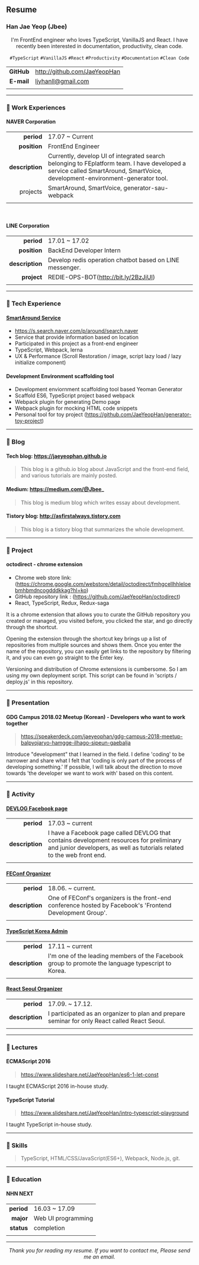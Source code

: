 ## Resume

### Han Jae Yeop (Jbee)

<div align="center">

I'm FrontEnd engineer who loves TypeScript, VanillaJS and React. I have recently been interested in documentation, productivity, clean code.

`#TypeScript` `#VanillaJS` `#React` `#Productivity` `#Documentation` `#Clean Code`

</div>

|            |                              |
| :--------: | ---------------------------- |
| **GitHub** | http://github.com/JaeYeopHan |
| **E-mail** | ljyhanll@gmail.com           |
|            |                              |

---

### :lemon: Work Experiences

#### NAVER Corporation

|                 |                                                                                                                                                                             |
| --------------: | --------------------------------------------------------------------------------------------------------------------------------------------------------------------------- |
| **period**      | 17.07 ~ Current                                                                                                                                                             |
| **position**    | FrontEnd Engineer                                                                                                                                                           |
| **description** | Currently, develop UI of integrated search belonging to FEplatform team. I have developed a service called SmartAround, SmartVoice, development-environment-generator tool. |
| projects        | SmartAround, SmartVoice, generator-sau-webpack                                                                                                                              |
|                 |                                                                                                                                                                             |

<br/>

#### LINE Corporation

|                 |                                                          |
| --------------: | -------------------------------------------------------- |
| **period**      | 17.01 ~ 17.02                                            |
| **position**    | BackEnd Developer Intern                                 |
| **description** | Develop redis operation chatbot based on LINE messenger. |
| **project**     | REDIE-OPS-BOT(http://bit.ly/2BzJiUl)                     |
|                 |                                                          |

---

### :banana: Tech Experience

#### [SmartAround Service](https://s.search.naver.com/p/around/search.naver)

- https://s.search.naver.com/p/around/search.naver
- Service that provide information based on location
- Participated in this project as a front-end engineer
- TypeScript, Webpack, lerna
- UX & Performance (Scroll Restoration / image, script lazy load / lazy initialize component)

#### Development Environment scaffolding tool

- Development enviornment scaffolding tool based Yeoman Generator
- Scaffold ES6, TypeScript project based webpack
- Webpack plugin for generating Demo page
- Webpack plugin for mocking HTML code snippets
- Personal tool for toy project (https://github.com/JaeYeopHan/generator-toy-project)


---


### :tangerine: Blog

#### Tech blog: https://jaeyeophan.github.io

> This blog is a github.io blog about JavaScript and the front-end field, and various tutorials are mainly posted.

#### Medium: https://medium.com/@Jbee_

> This blog is medium blog which writes essay about development.

#### Tistory blog: http://asfirstalways.tistory.com

> This blog is a tistory blog that summarizes the whole development.


---


### :watermelon: Project

#### octodirect - chrome extension

- Chrome web store link: (https://chrome.google.com/webstore/detail/octodirect/fmhgcellhhleloebmhbmdncogdddkkag?hl=ko)
- GitHub repository link : (https://github.com/JaeYeopHan/octodirect)
- React, TypeScript, Redux, Redux-saga

It is a chrome extension that allows you to curate the GitHub repository you created or managed, you visited before, you clicked the star, and go directly through the shortcut. 

Opening the extension through the shortcut key brings up a list of repositories from multiple sources and shows them. Once you enter the name of the repository, you can easily get links to the repository by filtering it, and you can even go straight to the Enter key.

Versioning and distribution of Chrome extensions is cumbersome. So I am using my own deployment script. This script can be found in 'scripts / deploy.js' in this repository.


---


### :eggplant: Presentation

#### GDG Campus 2018.02 Meetup (Korean) - Developers who want to work together

> https://speakerdeck.com/jaeyeophan/gdg-campus-2018-meetup-balpyojaryo-hamgge-ilhago-sipeun-gaebalja

Introduce "development" that I learned in the field. I define 'coding' to be narrower and share what I felt that 'coding is only part of the process of developing something.' If possible, I will talk about the direction to move towards 'the developer we want to work with' based on this content.

---

### :cherries: Activity

#### [DEVLOG Facebook page](https://www.facebook.com/Jbee.dev/)

|                 |                                                                                                                                                                    |
| --------------: | ------------------------------------------------------------------------------------------------------------------------------------------------------------------ |
| **period**      | 17.03 ~ current                                                                                                                                                    |
| **description** | I have a Facebook page called DEVLOG that contains development resources for preliminary and junior developers, as well as tutorials related to the web front end. |
|                 |                                                                                                                                                                    |


#### [FEConf Organizer](https://2017.feconf.kr/)

|                 |                                                                                                           |
| --------------: | --------------------------------------------------------------------------------------------------------- |
| **period**      | 18.06. ~ current.                                                                                         |
| **description** | One of FEConf's organizers is the front-end conference hosted by Facebook's 'Frontend Development Group'. |
|                 |                                                                                                           |


#### [TypeScript Korea Admin](https://www.facebook.com/groups/TSKorea/)

|                 |                                                                                                   |
| --------------: | ------------------------------------------------------------------------------------------------- |
| **period**      | 17.11 ~ current                                                                                   |
| **description** | I'm one of the leading members of the Facebook group to promote the language typescript to Korea. |
|                 |                                                                                                   |

#### [React Seoul Organizer](http://seoul.reactjs.kr/)

|                 |                                                                                               |
| --------------: | --------------------------------------------------------------------------------------------- |
| **period**      | 17.09. ~ 17.12.                                                                               |
| **description** | I participated as an organizer to plan and prepare seminar for only React called React Seoul. |
|                 |                                                                                               |

---

### :grapes: Lectures

#### ECMAScript 2016
> https://www.slideshare.net/JaeYeopHan/es6-1-let-const

I taught ECMAScript 2016 in-house study.

#### TypeScript Tutorial
> https://www.slideshare.net/JaeYeopHan/intro-typescript-playground

I taught TypeScript in-house study.


---


### :melon: Skills

> TypeScript, HTML/CSS/JavaScript(ES6+), Webpack, Node.js, git.


---


### :peach: Education

#### NHN NEXT

|            |                    |
| ---------: | ------------------ |
| **period** | 16.03 ~ 17.09      |
| **major**  | Web UI programming |
| **status** | completion         |
|            |                    |

---

<div align="center">

_Thank you for reading my resume. If you want to contact me, Please send me an email._

</div>
